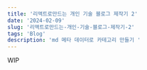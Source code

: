 ```yaml
---
title: '리액트로만드는 개인 기술 블로그 제작기 2'
date: '2024-02-09'
slug: '리액트로만드는-개인-기술-블로그-제작기-2'
tags: 'Blog'
description: 'md 메타 데이터로 카테고리 만들기 '
---
```


WIP

